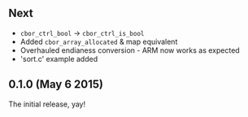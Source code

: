 Next
---------------------
- `cbor_ctrl_bool` -> `cbor_ctrl_is_bool`
- Added `cbor_array_allocated` & map equivalent
- Overhauled endianess conversion - ARM now works as expected
- 'sort.c' example added

0.1.0 (May 6 2015)
---------------------

The initial release, yay!
